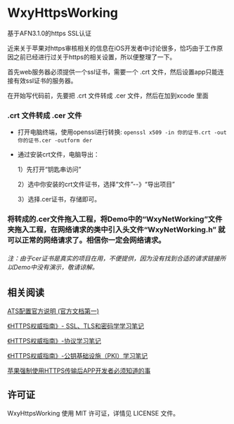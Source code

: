# WxyHttpsWorking
基于AFN3.1.0的https SSL认证

近来关于苹果对https审核相关的信息在iOS开发者中讨论很多，恰巧由于工作原因之前已经进行过关于https的相关设置，所以便整理了一下。

首先web服务器必须提供一个ssl证书，需要一个 .crt 文件，然后设置app只能连接有效ssl证书的服务器。

在开始写代码前，先要把 .crt 文件转成 .cer 文件，然后在加到xcode 里面

###  .crt 文件转成 .cer 文件

* 打开电脑终端，使用openssl进行转换:
 ` openssl x509 -in 你的证书.crt -out 你的证书.cer -outform der
`
* 通过安装crt文件，电脑导出：

   1）先打开“钥匙串访问”

   2）选中你安装的crt文件证书，选择“文件”--》“导出项目”
   
   3）选择.cer证书，存储即可。

### 将转成的.cer文件拖入工程，将Demo中的“WxyNetWorking”文件夹拖入工程，在网络请求的类中引入头文件“WxyNetWorking.h” 就可以正常的网络请求了。相信你一定会网络请求。



###### 注：由于cer证书是真实的项目在用，不便提供，因为没有找到合适的请求链接所以Demo中没有演示，敬请谅解。


## 相关阅读
[ATS配置官方说明 (官方文档第一)](https://developer.apple.com/library/content/documentation/General/Reference/InfoPlistKeyReference/Articles/CocoaKeys.html#//apple_ref/doc/uid/TP40009251-SW33)

[《HTTPS权威指南》- SSL、TLS和密码学学习笔记](https://gold.xitu.io/post/5856b15dac502e0067ef48cc)

[《HTTPS权威指南》-协议学习笔记](https://gold.xitu.io/post/5857f7d9ac502e0067008044?utm_source=gold_browser_extension)

[《HTTPS权威指南》-公钥基础设施（PKI）学习笔记](https://gold.xitu.io/post/5859ed8c8e450a006c85529f?utm_source=gold_browser_extension)

[苹果强制使用HTTPS传输后APP开发者必须知道的事](http://wetest.qq.com/lab/view/274.html)


## 许可证
WxyHttpsWorking 使用 MIT 许可证，详情见 LICENSE 文件。

  